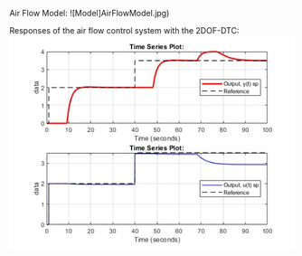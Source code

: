 Air Flow Model:
![Model]AirFlowModel.jpg)

Responses of the air flow control system with the 2DOF-DTC:
![Simulation](SimulationResponse.jpg)
